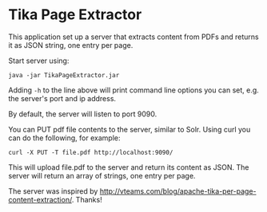 # Tika Page Extractor

This application set up a server that extracts content from PDFs and returns it as
JSON string, one entry per page.

Start server using:

    java -jar TikaPageExtractor.jar

Adding `-h` to the line above will print command line options you can set, e.g.
the server's port and ip address.

By default, the server will listen to port 9090.

You can PUT pdf file contents to the server, similar to Solr. Using curl you can do
the following, for example:

    curl -X PUT -T file.pdf http://localhost:9090/

This will upload file.pdf to the server and return its content as JSON. The server will
return an array of strings, one entry per page.

The server was inspired by http://vteams.com/blog/apache-tika-per-page-content-extraction/. Thanks!
